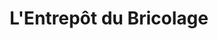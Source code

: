 ---
title: "L'Entrepôt du Bricolage"
url: /fontaine-les-dijon/lentrepot-du-bricolage/
shop: Baumarkt
---